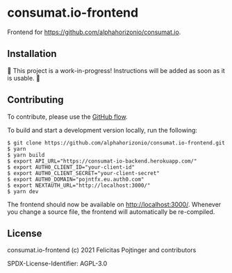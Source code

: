 # consumat.io-frontend

Frontend for https://github.com/alphahorizonio/consumat.io.

## Installation

🚧 This project is a work-in-progress! Instructions will be added as soon as it is usable. 🚧

## Contributing

To contribute, please use the [GitHub flow](https://guides.github.com/introduction/flow/).

To build and start a development version locally, run the following:

```shell
$ git clone https://github.com/alphahorizonio/consumat.io-frontend.git
$ yarn
$ yarn build
$ export API_URL="https://consumat-io-backend.herokuapp.com/"
$ export AUTH0_CLIENT_ID="your-client-id"
$ export AUTH0_CLIENT_SECRET="your-client-secret"
$ export AUTH0_DOMAIN="pojntfx.eu.auth0.com"
$ export NEXTAUTH_URL="http://localhost:3000/"
$ yarn dev
```

The frontend should now be available on [http://localhost:3000/](http://localhost:3000/). Whenever you change a source file, the frontend will automatically be re-compiled.

## License

consumat.io-frontend (c) 2021 Felicitas Pojtinger and contributors

SPDX-License-Identifier: AGPL-3.0
